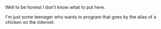 Well to be honest I don't know what to put here.

I'm just some teenager who wants to program that goes by the alias of a chicken on the internet.

